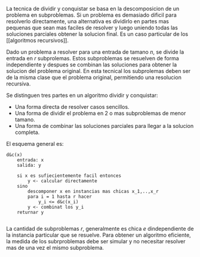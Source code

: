 La tecnica de dividir y conquistar se basa en la descomposicion de un problema en subproblemas. Si un problema es demasiado dificil para resolverlo directamente, una alternativa es dividirlo en partes mas pequenas que sean mas faciles de resolver y luego uniendo todas las soluciones parciales obtener la solucion final. Es un caso particular de los [[algoritmos recursivos]].

Dado un problema a resolver para una entrada de tamano $n$, se divide la entrada en $r$ subprolemas. Estos subproblemas se resuelven de forma independiente y despues se combinan las soluciones para obtener  la solucion del problema original. En esta tecnical los subprolemas deben ser de la misma clase que el problema original, permitiendo una resolucion recursiva.

Se distinguen tres partes en un algoritmo dividir y conquistar:
* Una forma directa de resolver casos sencillos.
* Una forma de dividir el problema en 2 o mas subproblemas de menor tamano.
* Una forma de combinar las soluciones parciales para llegar a la solucion completa.

El esquema general es:
```
d&c(x)
	entrada: x
	salida: y

	si x es sufiecientemente facil entonces
		y <- calcular directamente
	sino
		descomponer x en instancias mas chicas x_1,..,x_r
		para i = 1 hasta r hacer
			y_i <= d&c(x_i)
		y <- combinat los y_i
	returnar y
	
```

La cantidad de subproblemas $r$, generalmente es chica $e$ dindependiente de la instancia particular que se resuelve. Para obtener un algoritmo eficiente, la medida de los subrproblemas debe ser simular y no necesitar resolver mas de una vez el mismo subproblema.